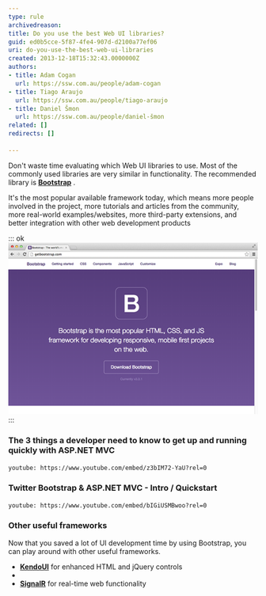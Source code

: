 ```yaml
---
type: rule
archivedreason: 
title: Do you use the best Web UI libraries?
guid: ed0b5cce-5f87-4fe4-907d-d2100a77ef06
uri: do-you-use-the-best-web-ui-libraries
created: 2013-12-18T15:32:43.0000000Z
authors:
- title: Adam Cogan
  url: https://ssw.com.au/people/adam-cogan
- title: Tiago Araujo
  url: https://ssw.com.au/people/tiago-araujo
- title: Daniel Šmon
  url: https://ssw.com.au/people/daniel-šmon
related: []
redirects: []

---
```


Don't waste time evaluating which Web UI libraries to use. Most of the commonly used libraries are very similar in functionality.  The recommended library is  **[Bootstrap](/_layouts/15/FIXUPREDIRECT.ASPX?WebId=3dfc0e07-e23a-4cbb-aac2-e778b71166a2&TermSetId=07da3ddf-0924-4cd2-a6d4-a4809ae20160&TermId=f02abbb2-35fb-47b3-b379-486061d69a70)** .

<!--endintro-->

It's the most popular available framework today, which means more people involved in the project, more tutorials and articles from the community, more real-world examples/websites, more third-party extensions, and better integration with other web development products

::: ok  
![Figure: Leader among frameworks today, Bootstrap toolkit is recommended to build successful websites](bootstrap.png)  
:::

### The 3 things a developer need to know to get up and running quickly with ASP.NET MVC


`youtube: https://www.youtube.com/embed/z3bIM72-YaU?rel=0`
 

### Twitter Bootstrap & ASP.NET MVC - Intro / Quickstart


`youtube: https://www.youtube.com/embed/bIGiUSMBwoo?rel=0`
 

### Other useful frameworks

Now that you saved a lot of UI development time by using Bootstrap, you can play around with other useful frameworks.

* **[KendoUI](http://www.kendoui.com/)** for enhanced HTML and jQuery controls
* 
* **[SignalR](http://signalr.net/)** for real-time web functionality
